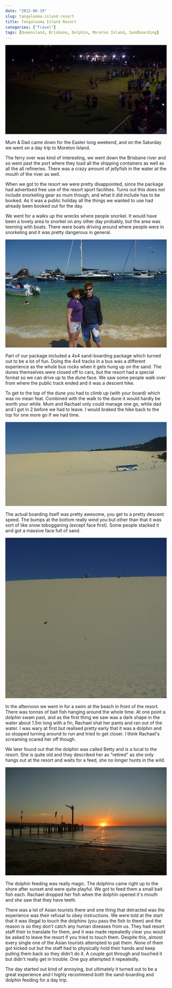 ```yaml
---
date: "2012-06-19"
slug: tangalooma-island-resort
title: Tangalooma Island Resort
categories: ["Travel"]
tags: [Queensland, Brisbane, Dolphin, Moreton Island, Sandboarding]
---
```


![Dolphin Feeding](feeding.jpg)

Mum & Dad came down for the Easter long weekend, and on the Saturday we went on a day trip to Moreton Island.

The ferry over was kind of interesting, we went down the Brisbane river and so went past the port where they load all the shipping containers as well as all the all refineries. There was a crazy amount of jellyfish in the water at the mouth of the river as well.

When we got to the resort we were pretty disappointed, since the package had advertised free use of the resort sport facilities. Turns out this does not include snorkeling gear as mum though, and what it did include has to be booked. As it was a public holiday all the things we wanted to use had already been booked out for the day.

We went for a walks up the wrecks where people snorkel. It would have been a lovely area to snorkel on any other day probably, but the area was teeming with boats. There were boats driving around where people were in snorkeling and it was pretty dangerous in general.

![](wrecks.jpg)

Part of our package included a 4x4 sand-boarding package which turned out to be a lot of fun. Doing the 4x4 tracks in a bus was a different experience as the whole bus rocks when it gets hung up on the sand. The dunes themselves were closed off to cars, but the resort had a special format so we can drive up to the dune face. We saw some people walk over from where the public track ended and it was a descent hike.

To get to the top of the dune you had to climb up (with your board) which was no mean feat. Combined with the walk to the dune it would hardly be worth your while. Mum and Rachael only could manage one go, while dad and I got in 2 before we had to leave. I would braked the hike back to the top for one more go if we had time.

![](bus.jpg)

The actual boarding itself was pretty awesome, you get to a pretty descent speed. The bumps at the bottom really wind you but other than that it was sort of like snow tobogganing (except face first). Some people stacked it and got a massive face full of sand.

![](sandboarding.jpg)

In the afternoon we went in for a swim at the beach in front of the resort. There was tonnes of bait fish hanging around the whole time. At one point a dolphin swam past, and as the first thing we saw was a dark shape in the water about 1.5m long with a fin, Rachael shat her pants and ran out of the water. I was wary at first but realised pretty early that it was a dolphin and so stopped turning around to run and tried to get closer. I think Rachael's screaming scared her off though.

We later found out that the dolphin was called Betty and is a local to the resort. She is quite old and they described her as "retired" as she only hangs out at the resort and waits for a feed, she no longer hunts in the wild.

![](sunset.jpg)

The dolphin feeding was really magic. The dolphins came right up to the shore after sunset and were quite playful. We got to feed them a small bait fish each. Rachael dropped her fish when the dolphin opened it's mouth and she saw that they have teeth.

There was a lot of Asian tourists there and one thing that detracted was the experience was their refusal to obey instructions. We were told at the start that it was illegal to touch the dolphins (you pass the fish to them) and the reason is so they don't catch any human diseases from us. They had resort staff their to translate for them, and it was made repeatedly clear you would be asked to leave the resort if you tried to touch them. Despite this, almost every single one of the Asian tourists attempted to pat them. None of them got kicked out but the staff had to physically hold their hands and keep pulling them back so they didn't do it. A couple got through and touched it but didn't really get in trouble. One guy attempted it repeatedly.

The day started out kind of annoying, but ultimately it turned out to be a great experience and I highly recommend both the sand-boarding and dolphin feeding for a day trip.
